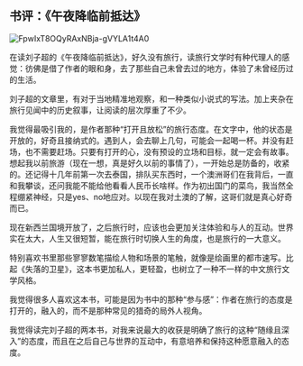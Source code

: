 ## 书评：《午夜降临前抵达》



![FpwIxT8OQyRAxNBja-gVYLA1t4A0](https://i.imgur.com/30TbXcO.jpg)

在读刘子超的《午夜降临前抵达》，好久没有旅行，读旅行文学时有种代理人的感觉：彷佛是借了作者的眼和身，去了那些自己未曾去过的地方，体验了未曾经历过的生活。

刘子超的文章里，有对于当地精准地观察，和一种类似小说式的写法。加上夹杂在旅行见闻中的历史叙事，让阅读的层次厚重了不少。

我觉得最吸引我的，是作者那种“打开且放松”的旅行态度。在文字中，他的状态是开放的，好奇且接纳式的。遇到人，会去聊上几句，可能会一起喝一杯。并没有赶场，也不需要赶场。只要有打开的心，没有预设的立场和目标，就一定会有故事。想起我以前旅游（现在一想，真是好久以前的事情了），一开始总是防备的，收紧的。还记得十几年前第一次去泰国，排队买东西时，一个澳洲哥们在我背后，一直和我攀谈，还问我能不能给他看看人民币长啥样。作为初出国门的菜鸟，我当然全程绷紧神经，只是yes、no地应对。以现在我对土澳的了解，这哥们就是真心好奇而已。

现在新西兰国境开放了，之后旅行时，应该也会更加关注体验和与人的互动。世界实在太大，人生又很短暂，能在旅行时切换人生的角度，也是旅行的一大意义。

特别喜欢书里那些寥寥数笔描绘人物和场景的笔触，就像是绘画里的都市速写。比起《失落的卫星》，这本书更加私人，更轻盈，也树立了一种不一样的中文旅行文学风格。

我觉得很多人喜欢这本书，可能是因为书中的那种“参与感”：作者在旅行的态度是打开的，融入的，而不是那种常见的猎奇的局外人视角。

我觉得读完刘子超的两本书，对我来说最大的收获是明确了旅行的这种“随缘且深入”的态度，而且在之后自己与世界的互动中，有意培养和保持这种愿意融入的态度。
